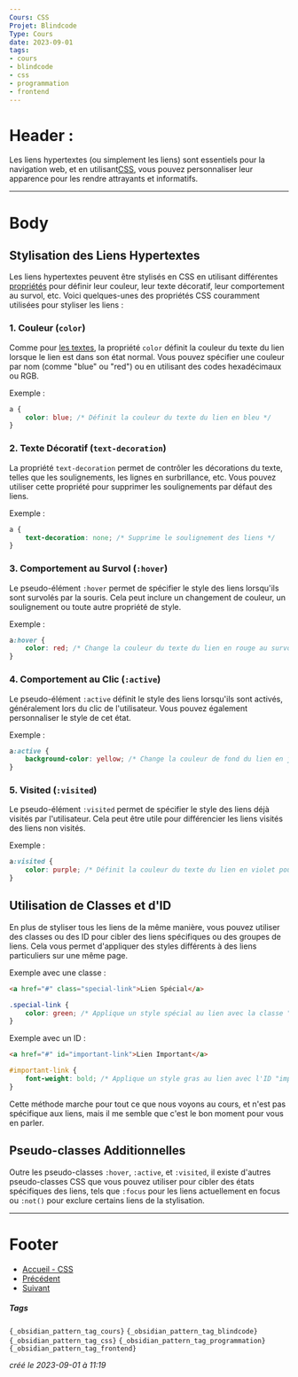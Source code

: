 ```yaml
---
Cours: CSS
Projet: Blindcode
Type: Cours
date: 2023-09-01
tags:
- cours
- blindcode
- css
- programmation
- frontend
---
```

   
# Header :   
   
Les liens hypertextes (ou simplement les liens) sont essentiels pour la navigation web, et en utilisant[CSS](../../../Tutoriels/CSS/1%20-%20Introduction%20%C3%A0%20CSS%20et%20Accessibilit%C3%A9/CSS%20-%20Introduction%20-%20Qu%27est-ce%20que%20CSS%20et%20pourquoi%20c%27est%20important.md), vous pouvez personnaliser leur apparence pour les rendre attrayants et informatifs.   
   
   
-------------------------------------------------------------------------------   
# Body   
   
## Stylisation des Liens Hypertextes   
   
Les liens hypertextes peuvent être stylisés en CSS en utilisant différentes [propriétés](../../../Tutoriels/CSS/1%20-%20Introduction%20%C3%A0%20CSS%20et%20Accessibilit%C3%A9/CSS%20-%20Syntaxe%20de%20base.md#propriétés-css-de-base) pour définir leur couleur, leur texte décoratif, leur comportement au survol, etc. Voici quelques-unes des propriétés CSS couramment utilisées pour styliser les liens :   
   
### 1. Couleur (`color`)   
   
Comme pour [les textes](../../../Tutoriels/CSS/2%20-%20Styling%20du%20Texte%20et%20des%20Liens/CSS%20-%20Styling%20du%20texte%20-%20Police%2C%20taille%2C%20espacement%2C%20alignement.md#5.-couleur-du-texte-(`color`)), la propriété `color` définit la couleur du texte du lien lorsque le lien est dans son état normal. Vous pouvez spécifier une couleur par nom (comme "blue" ou "red") ou en utilisant des codes hexadécimaux ou RGB.   
   
Exemple :   
```css
a {
    color: blue; /* Définit la couleur du texte du lien en bleu */
}
```
   
   
### 2. Texte Décoratif (`text-decoration`)   
   
La propriété `text-decoration` permet de contrôler les décorations du texte, telles que les soulignements, les lignes en surbrillance, etc. Vous pouvez utiliser cette propriété pour supprimer les soulignements par défaut des liens.   
   
Exemple :   
```css
a {
    text-decoration: none; /* Supprime le soulignement des liens */
}
```
   
   
### 3. Comportement au Survol (`:hover`)   
   
Le pseudo-élément `:hover` permet de spécifier le style des liens lorsqu'ils sont survolés par la souris. Cela peut inclure un changement de couleur, un soulignement ou toute autre propriété de style.   
   
Exemple :   
```css
a:hover {
    color: red; /* Change la couleur du texte du lien en rouge au survol */
}
```
   
   
### 4. Comportement au Clic (`:active`)   
   
Le pseudo-élément `:active` définit le style des liens lorsqu'ils sont activés, généralement lors du clic de l'utilisateur. Vous pouvez également personnaliser le style de cet état.   
   
Exemple :   
```css
a:active {
    background-color: yellow; /* Change la couleur de fond du lien en jaune lorsqu'il est cliqué */
}
```
   
   
### 5. Visited (`:visited`)   
   
Le pseudo-élément `:visited` permet de spécifier le style des liens déjà visités par l'utilisateur. Cela peut être utile pour différencier les liens visités des liens non visités.   
   
Exemple :   
```css
a:visited {
    color: purple; /* Définit la couleur du texte du lien en violet pour les liens visités */
}
```
   
   
## Utilisation de Classes et d'ID   
   
En plus de styliser tous les liens de la même manière, vous pouvez utiliser des classes ou des ID pour cibler des liens spécifiques ou des groupes de liens. Cela vous permet d'appliquer des styles différents à des liens particuliers sur une même page.   
   
Exemple avec une classe :   
```html
<a href="#" class="special-link">Lien Spécial</a>
```
   
   
```css
.special-link {
    color: green; /* Applique un style spécial au lien avec la classe "special-link" */
}
```
   
   
Exemple avec un ID :   
```html
<a href="#" id="important-link">Lien Important</a>
```
   
   
```css
#important-link {
    font-weight: bold; /* Applique un style gras au lien avec l'ID "important-link" */
}
```
   
   
Cette méthode marche pour tout ce que nous voyons au cours, et n'est pas spécifique aux liens, mais il me semble que c'est le bon moment pour vous en parler.   
## Pseudo-classes Additionnelles   
   
Outre les pseudo-classes `:hover`, `:active`, et `:visited`, il existe d'autres pseudo-classes CSS que vous pouvez utiliser pour cibler des états spécifiques des liens, tels que `:focus` pour les liens actuellement en focus ou `:not()` pour exclure certains liens de la stylisation.   
   
   
---------------------------------------------------------------------------   
# Footer   
   
   
- [Accueil - CSS](../../../Tutoriels/CSS/Accueil%20-%20CSS.md)   
- [Précédent](../../../Tutoriels/CSS/2%20-%20Styling%20du%20Texte%20et%20des%20Liens/CSS%20-%20Styling%20du%20texte%20-%20Police%2C%20taille%2C%20espacement%2C%20alignement.md)   
- [Suivant](../../../Tutoriels/CSS/2%20-%20Styling%20du%20Texte%20et%20des%20Liens/CSS%20-%20Exercices%20-%20Mise%20en%20forme%20du%20texte%20et%20des%20liens.md)   
##### Tags   
`{_obsidian_pattern_tag_cours}` `{_obsidian_pattern_tag_blindcode}` `{_obsidian_pattern_tag_css}` `{_obsidian_pattern_tag_programmation}` `{_obsidian_pattern_tag_frontend}`   
   
*créé le 2023-09-01 à 11:19*